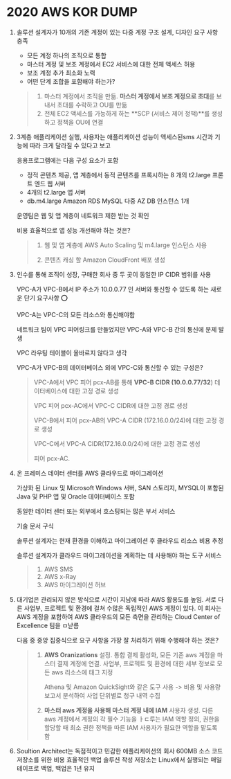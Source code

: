 # 2020 AWS KOR DUMP

1. 솔루션 설계자가 10개의 기존 계정이 있는 다중 계정 구조 설계, 디자인 요구 사항 충족

   - 모든 계정 하나의 조직으로 통합
   - 마스터 계정 및 보조 계정에서 EC2 서비스에 대한 전체 액세스 허용
   - 보조 계정 추가 최소화 노력
   - 어떤 단계 조합을 포함해야 하는가?

   > 1. 마스터 계정에서 조직을 만듦. **마스터 계정에서 보조 계정으로 초대**를 보내서 초대를 수락하고 OU를 만듦
   > 2. 전체 EC2 액세스를 가능하게 하는 **SCP (서비스 제어 정책)**를 생성하고 정책을 OU에 연결

2. 3계층 애플리케이션 실행, 사용자는 애플리케이션 성능이 액세스된sms 시간과 기능에 따라 크게 달라질 수 있다고 보고

   응용프로그램에는 다음 구성 요소가 포함

   - 정적 콘텐츠 제공, 앱 계층에서 동적 콘텐츠를 프록시하는 8 개의 t2.large 프론트 엔드 웹 서버
   - 4개의 t2.large 앱 서버
   - db.m4.large Amazon RDS MySQL 다중 AZ DB 인스턴스 1개

   운영팀은 웹 및 앱 계층이 네트워크 제한 받는 것 확인

   비용 효율적으로 앱 성능 개선해야 하는 것은?

   > 1. 웹 및 앱 계층에 AWS Auto Scaling 및 m4.large 인스턴스 사용
   >
   > 2. 콘텐츠 캐싱 할 Amazon CloudFront 배포 생성

3. 인수를 통해 조직이 성장, 구매한 회사 중 두 곳이 동일한 IP CIDR 범위를 사용

   VPC-A가 VPC-B에서 IP 주소가 10.0.0.77 인 서버와 통신할 수 있도록 하는 새로운 단기 요구사항 :o:

   VPC-A는 VPC-C의 모든 리소스와 통신해야함

   네트워크 팀이 VPC 피어링크를 만들었지만 VPC-A와 VPC-B 간의 통신에 문제 발생

   VPC 라우팅 테이블이 올바르지 않다고 생각

   VPC-A가 VPC-B의 데이터베이스 외에 VPC-C와 통신할 수 있는 구성은?

   > VPC-A에서 VPC 피어 pcx-AB를 통해 **VPC-B CIDR (10.0.0.77/32**) 데이터베이스에 대한 고정 경로 생성
   >
   > VPC 피어 pcx-AC에서 VPC-C CIDR에 대한 고정 경로 생성
   >
   > VPC-B에서 피어 pcx-AB의 VPC-A CIDR (172.16.0.0/24)에 대한 고정 경로 생성
   >
   > VPC-C에서 VPC-A CIDR(172.16.0.0/24)에 대한 고정 경로 생성
   >
   > 피어 pcx-AC.

4. 온 프레미스 데이터 센터를 AWS 클라우드로 마이그레이션

   가상화 된 Linux 및 Microsoft Windows 서버, SAN 스토리지, MYSQL이 포함된 Java 및 PHP 앱 및 Oracle 데이터베이스 포함

   동일한 데이터 센터 또는 외부에서 호스팅되는 많은 부서 서비스

   기술 문서 구식

   솔루션 설계자는 현재 환경을 이해하고 마이그레이션 후 클라우드 리소스 비용 추정

   솔루션 설계자가 클라우드 마이그레이션을 계획하는 데 사용해야 하는 도구 서비스

   > 1. AWS SMS
   > 2. AWS x-Ray
   > 3. AWS 마이그레이션 허브
   
5. 대기업은 관리되지 않은 방식으로 시간이 지남에 따라 AWS 활용도를 높임. 서로 다른 사업부, 프로젝트 및 환경에 걸쳐 수많은 독립적인 AWS 계정이 있다. 이 회사는 AWS 계정을 포함하여 AWS 클라우드의 모든 측면을 관리하는 Cloud Center of Excellence 팀을 ㅁ낟름

   다음 중 중앙 집중식으로 요구 사항을 가장 잘 처리하기 위해 수행해야 하는 것은?

   > 1. **AWS Oranizations** 설정. 통합 결제 활성화, 모든 기존 aws 계정을 마스터 결제 계정에 연결. 사업부, 프로젝트 및 환경에 대한 세부 정보로 모든 aws 리소스에 태그 지정
   >
   >    Athena 및 Amazon QuickSight와 같은 도구 사용 -> 비용 및 사용량 보고서 분석하여 사업 단위별로 청구 내역 수집
   >
   > 2. **마스터 aws 계정을 사용해 마스터 계정 내에 IAM** 사용자 생성. 다른 aws 계정에서 계정의 각 필수 기능을 ㅏㄷ루는 IAM 역할 정의, 권한을 할당할 때 최소 권한 정책을 따른 IAM 사용자가 필요한 역할을 맡도록 함

6. Soultion Architect는 독점적이고 민감한 애플리케이션의 회사 600MB 소스 코드 저장소를 위한 비용 효율적인 백업 솔루션 작성 저장소는 Linux에서 실행되는 매일 테이프로 백업, 백업은 1년 유지

   